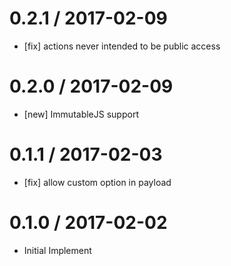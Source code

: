 0.2.1 / 2017-02-09
==================
- [fix] actions never intended to be public access

0.2.0 / 2017-02-09
==================
- [new] ImmutableJS support

0.1.1 / 2017-02-03
==================
- [fix] allow custom option in payload

0.1.0 / 2017-02-02
==================
- Initial Implement
